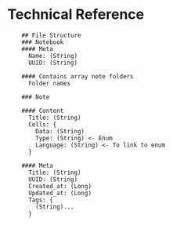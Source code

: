 # Technical Reference


		## File Structure
		### Notebook
		#### Meta
		  Name: (String)
		  UUID: (String)
		
		#### Contains array note folders
		  Folder names
		
		### Note
		
		#### Content
		  Title: (String)
		  Cells: {
		    Data: (String)
		    Type: (String) <- Enum
		    Language: (String) <- To link to enum
		  }
		  
		#### Meta
		  Title: (String)
		  UUID: (String)
		  Created_at: (Long)
		  Updated_at: (Long)
		  Tags: {
		  	(String)...
		  }
